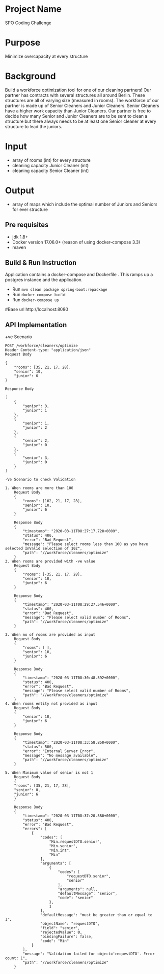 # Project Name

SPO Coding Challenge

# Purpose
Minimize overcapacity at every structure

# Background
Build a workforce optimization tool for one of our cleaning partners! Our partner has
contracts with several structures all around Berlin. These structures are all of varying
size (measured in rooms). The workforce of our partner is made up of Senior
Cleaners and Junior Cleaners. Senior Cleaners have a higher work capacity than
Junior Cleaners. Our partner is free to decide how many Senior and Junior Cleaners
are to be sent to clean a structure but there always needs to be at least one Senior
cleaner at every structure to lead the juniors. 

# Input
- array of rooms (int) for every structure
- cleaning capacity Junior Cleaner (int)
- cleaning capacity Senior Cleaner (int)
# Output
- array of maps which include the optimal number of Juniors and Seniors for ever
structure

## Pre requisites
* jdk 1.8+
* Docker version 17.06.0+ (reason of using docker-compose 3.3)
* maven 

## Build & Run Instruction
Application contains a docker-compose and Dockerfile . This ramps up a postgres instance and the application.
* Run `mvn clean package spring-boot:repackage`
* Run `docker-compose build`
* Run `docker-compose up`

#Base url
http://localhost:8080
## API Implementation
+ve Scenario
```text
POST /workforce/cleaners/optimize
Header Content-type: "application/json"
Request Body 

{
	"rooms": [35, 21, 17, 28],
	"senior": 10,
	"junior": 6 
}

Response Body

[
    {
        "senior": 3,
        "junior": 1
    },
    {
        "senior": 1,
        "junior": 2
    },
    {
        "senior": 2,
        "junior": 0
    },
    {
        "senior": 3,
        "junior": 0
    }
]
```

```
-Ve Scenario to check Validation

1. When rooms are more than 100
    Request Body
    {
    	"rooms": [102, 21, 17, 28],
    	"senior": 10,
    	"junior": 6 
    }

    Response Body
    {
        "timestamp": "2020-03-11T08:27:17.728+0000",
        "status": 400,
        "error": "Bad Request",
        "message": "Please select rooms less than 100 as you have selected InValid selection of 102",
        "path": "//workforce/cleaners/optimize"
    }
2. When rooms are provided with -ve value
    Request Body
    {
    	"rooms": [-35, 21, 17, 28],
    	"senior": 10,
    	"junior": 6 
    }

    Response Body
    {
        "timestamp": "2020-03-11T08:29:27.546+0000",
        "status": 400,
        "error": "Bad Request",
        "message": "Please select valid number of Rooms",
        "path": "//workforce/cleaners/optimize"
    }

3. When no of rooms are provided as input
    Request Body
    {
    	"rooms": [ ],
    	"senior": 10,
    	"junior": 6 
    }

    Response Body
    {
        "timestamp": "2020-03-11T08:30:48.592+0000",
        "status": 400,
        "error": "Bad Request",
        "message": "Please select valid number of Rooms",
        "path": "//workforce/cleaners/optimize"
    }
4. When rooms entity not provided as input
    Request Body
    {
        "senior": 10,
       	"junior": 6 
    }

    Response Body
    {
        "timestamp": "2020-03-11T08:33:58.850+0000",
        "status": 500,
        "error": "Internal Server Error",
        "message": "No message available",
        "path": "//workforce/cleaners/optimize"
    }

5. When Minimum value of senior is not 1
    Request Body
    {
	"rooms": [35, 21, 17, 28],
	"senior": 0,
	"junior": 6 
    }

    Response Body
    {
        "timestamp": "2020-03-11T08:37:20.580+0000",
        "status": 400,
        "error": "Bad Request",
        "errors": [
            {
                "codes": [
                    "Min.requestDTO.senior",
                    "Min.senior",
                    "Min.int",
                    "Min"
                ],
                "arguments": [
                    {
                        "codes": [
                            "requestDTO.senior",
                            "senior"
                        ],
                        "arguments": null,
                        "defaultMessage": "senior",
                        "code": "senior"
                    },
                    1
                ],
                "defaultMessage": "must be greater than or equal to 1",
                "objectName": "requestDTO",
                "field": "senior",
                "rejectedValue": 0,
                "bindingFailure": false,
                "code": "Min"
            }
        ],
        "message": "Validation failed for object='requestDTO'. Error count: 1",
        "path": "//workforce/cleaners/optimize"
    }

```

